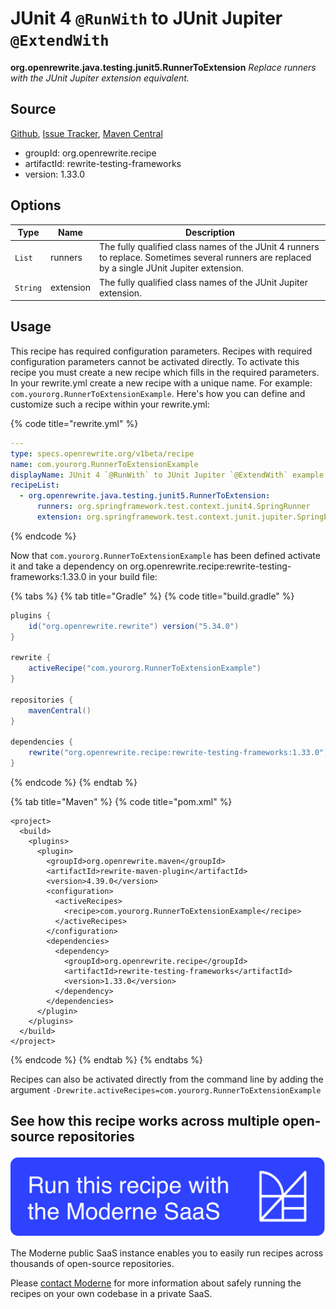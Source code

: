 # JUnit 4 `@RunWith` to JUnit Jupiter `@ExtendWith`

**org.openrewrite.java.testing.junit5.RunnerToExtension**
_Replace runners with the JUnit Jupiter extension equivalent._

## Source

[Github](https://github.com/openrewrite/rewrite-testing-frameworks), [Issue Tracker](https://github.com/openrewrite/rewrite-testing-frameworks/issues), [Maven Central](https://search.maven.org/artifact/org.openrewrite.recipe/rewrite-testing-frameworks/1.33.0/jar)

* groupId: org.openrewrite.recipe
* artifactId: rewrite-testing-frameworks
* version: 1.33.0

## Options

| Type | Name | Description |
| -- | -- | -- |
| `List` | runners | The fully qualified class names of the JUnit 4 runners to replace. Sometimes several runners are replaced by a single JUnit Jupiter extension. |
| `String` | extension | The fully qualified class names of the JUnit Jupiter extension. |


## Usage

This recipe has required configuration parameters. Recipes with required configuration parameters cannot be activated directly. To activate this recipe you must create a new recipe which fills in the required parameters. In your rewrite.yml create a new recipe with a unique name. For example: `com.yourorg.RunnerToExtensionExample`.
Here's how you can define and customize such a recipe within your rewrite.yml:

{% code title="rewrite.yml" %}
```yaml
---
type: specs.openrewrite.org/v1beta/recipe
name: com.yourorg.RunnerToExtensionExample
displayName: JUnit 4 `@RunWith` to JUnit Jupiter `@ExtendWith` example
recipeList:
  - org.openrewrite.java.testing.junit5.RunnerToExtension:
      runners: org.springframework.test.context.junit4.SpringRunner
      extension: org.springframework.test.context.junit.jupiter.SpringExtension
```
{% endcode %}

Now that `com.yourorg.RunnerToExtensionExample` has been defined activate it and take a dependency on org.openrewrite.recipe:rewrite-testing-frameworks:1.33.0 in your build file:

{% tabs %}
{% tab title="Gradle" %}
{% code title="build.gradle" %}
```groovy
plugins {
    id("org.openrewrite.rewrite") version("5.34.0")
}

rewrite {
    activeRecipe("com.yourorg.RunnerToExtensionExample")
}

repositories {
    mavenCentral()
}

dependencies {
    rewrite("org.openrewrite.recipe:rewrite-testing-frameworks:1.33.0")
}
```
{% endcode %}
{% endtab %}

{% tab title="Maven" %}
{% code title="pom.xml" %}
```markup
<project>
  <build>
    <plugins>
      <plugin>
        <groupId>org.openrewrite.maven</groupId>
        <artifactId>rewrite-maven-plugin</artifactId>
        <version>4.39.0</version>
        <configuration>
          <activeRecipes>
            <recipe>com.yourorg.RunnerToExtensionExample</recipe>
          </activeRecipes>
        </configuration>
        <dependencies>
          <dependency>
            <groupId>org.openrewrite.recipe</groupId>
            <artifactId>rewrite-testing-frameworks</artifactId>
            <version>1.33.0</version>
          </dependency>
        </dependencies>
      </plugin>
    </plugins>
  </build>
</project>
```
{% endcode %}
{% endtab %}
{% endtabs %}

Recipes can also be activated directly from the command line by adding the argument `-Drewrite.activeRecipes=com.yourorg.RunnerToExtensionExample`

## See how this recipe works across multiple open-source repositories

[![Moderne Link Image](/.gitbook/assets/ModerneRecipeButton.png)](https://public.moderne.io/recipes/org.openrewrite.java.testing.junit5.RunnerToExtension)

The Moderne public SaaS instance enables you to easily run recipes across thousands of open-source repositories.

Please [contact Moderne](https://moderne.io/product) for more information about safely running the recipes on your own codebase in a private SaaS.
